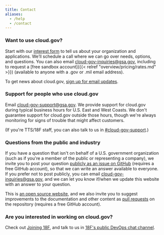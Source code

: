 ```yaml
---
title: Contact
aliases:
  - /help
  - /contact
---
```


### Want to use cloud.gov?

Start with our [interest form](https://docs.google.com/forms/d/e/1FAIpQLSevZfuJ_4KE-MZlm9gttYfsXQp0PJL7OR6k6LbZ9XnFn-oA6g/viewform) to tell us about your organization and applications</a>. We’ll schedule a call where we can go over needs, options, and questions. You can also email [cloud-gov-inquiries@gsa.gov](mailto:cloud-gov-inquiries@gsa.gov), including to request a [free sandbox account]({{< relref "overview/pricing/rates.md" >}}) (available to anyone with a .gov or .mil email address).

To get news about cloud.gov, [sign up for email updates](/#updates).

### Support for people who use cloud.gov

Email [cloud-gov-support@gsa.gov](mailto:cloud-gov-support@gsa.gov). We provide support for cloud.gov during typical business hours for U.S. East and West Coasts. We don't guarantee support for cloud.gov outside those hours, though we're always monitoring for signs of trouble that might affect customers.

(If you're TTS/18F staff, you can also talk to us in [#cloud-gov-support](https://gsa-tts.slack.com/messages/cloud-gov-support).)

### Questions from the public and industry

If you have a question that isn't on behalf of a U.S. government organization (such as if you're a member of the public or representing a company), we invite you to post your question [publicly as an issue on GitHub](https://github.com/18F/cg-site/issues/new) (requires a free GitHub account), so that we can write an answer available to everyone. If you prefer not to post publicly, you can email [cloud-gov-inquiries@gsa.gov](mailto:cloud-gov-inquiries@gsa.gov), and we can let you know if/when we update this website with an answer to your question.

This is [an open source website](https://github.com/18F/cg-site), and we also invite you to suggest improvements to the documentation and other content as [pull requests](https://help.github.com/articles/about-pull-requests/) on the repository (requires a free GitHub account).

### Are you interested in working on cloud.gov?

Check out [Joining 18F](https://pages.18f.gov/joining-18f/), and talk to us in [18F's public DevOps chat channel](https://chat.18f.gov/).
